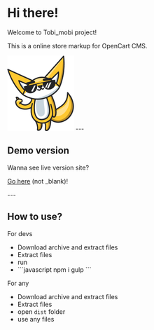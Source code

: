 <h1>Hi there!</h1>
<p>Welcome to Tobi_mobi project!</p>
<p>This is a online store markup for OpenCart CMS.</p>
<img src="https://github.com/vladorg/tobi_mobi/raw/master/dist/img/chudik2.png" alt="Tobi image">
---
<h2>Demo version</h2>
<p>Wanna see live version site?<p>
<p><a href="https://vladorg.github.io/tobi_mobi/" target="_blank">Go here</a> (not _blank)!<p>
---
<h2>How to use?</h2>
<p>For devs</p>
<ul>
  <li>Download archive and extract files</li>
  <li>Extract files</li>
  <li>run</li>
  <li>
  		```javascript
  		npm i
  		gulp
			```  		
  </li>
</ul>
<p>For any</p>
<ul>
  <li>Download archive and extract files</li>
  <li>Extract files</li>
  <li>open <code>dist</code> folder</li>
  <li>use any files</li>
</ul>

